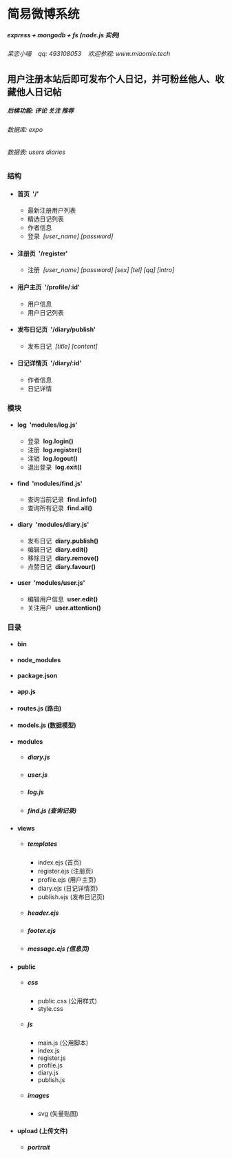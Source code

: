 <h1>简易微博系统</h1>
<h5>express + mongodb + fs (node.js 实例)</h5>
<h6>呆恋小喵&nbsp;&nbsp;&nbsp;&nbsp;qq: 493108053&nbsp;&nbsp;&nbsp;&nbsp;欢迎参观: www.miaomie.tech</h6>

<h2>用户注册本站后即可发布个人日记，并可粉丝他人、收藏他人日记帖</h2>
<h5>后续功能: 评论 关注 推荐</h5>

<h6>数据库: expo</h6>
<h6>数据表: users diaries</h6>

<h3>结构</h3>
<ul>
    <li>
        <h4>首页&nbsp;&nbsp;<strong>'/'</strong></h4>
        <ul>
            <li>最新注册用户列表</li>
            <li>精选日记列表</li>
            <li>作者信息</li>
            <li>登录&nbsp;&nbsp;<em>[user_name] [password]</em></li>
        </ul>
    </li>
    <li>
        <h4>注册页&nbsp;&nbsp;<strong>'/register'</strong></h4>
        <ul>
            <li>注册&nbsp;&nbsp;<em>[user_name] [password] [sex] [tel] [qq] [intro]</em></li>
        </ul>
    </li>
    <li>
        <h4>用户主页&nbsp;&nbsp;<strong>'/profile/:id'</strong></h4>
        <ul>
            <li>用户信息</li>
            <li>用户日记列表</li>
        </ul>
    </li>
    <li>
        <h4>发布日记页&nbsp;&nbsp;<strong>'/diary/publish'</strong></h4>
        <ul>
            <li>发布日记&nbsp;&nbsp;<em>[title] [content]</em></li>
        </ul>
    </li>
    <li>
        <h4>日记详情页&nbsp;&nbsp;<strong>'/diary/:id'</strong></h4>
        <ul>
            <li>作者信息</li>
            <li>日记详情</li>
        </ul>
    </li>
</ul>

<h3>模块</h3>
<ul>
    <li>
        <h4>log&nbsp;&nbsp;<strong>'modules/log.js'</strong></h4>
        <ul>
            <li>登录&nbsp;&nbsp;<strong>log.login()</strong></li>
            <li>注册&nbsp;&nbsp;<strong>log.register()</strong></li>
            <li>注销&nbsp;&nbsp;<strong>log.logout()</strong></li>
            <li>退出登录&nbsp;&nbsp;<strong>log.exit()</strong></li>
        </ul>
    </li>
    <li>
        <h4>find&nbsp;&nbsp;<strong>'modules/find.js'</strong></h4>
        <ul>
            <li>查询当前记录&nbsp;&nbsp;<strong>find.info()</strong></li>
            <li>查询所有记录&nbsp;&nbsp;<strong>find.all()</strong></li>
        </ul>
    </li>
    <li>
        <h4>diary&nbsp;&nbsp;<strong>'modules/diary.js'</strong></h4>
        <ul>
            <li>发布日记&nbsp;&nbsp;<strong>diary.publish()</strong></li>
            <li>编辑日记&nbsp;&nbsp;<strong>diary.edit()</strong></li>
            <li>移除日记&nbsp;&nbsp;<strong>diary.remove()</strong></li>
            <li>点赞日记&nbsp;&nbsp;<strong>diary.favour()</strong></li>
        </ul>
    </li>
    <li>
        <h4>user&nbsp;&nbsp;<strong>'modules/user.js'</strong></h4>
        <ul>
            <li>编辑用户信息&nbsp;&nbsp;<strong>user.edit()</strong></li>
            <li>关注用户&nbsp;&nbsp;<strong>user.attention()</strong></li>
        </ul>
    </li>
</ul>

<h3>目录</h3>
<ul>
    <li><h4>bin</h4></li>
    <li><h4>node_modules</h4></li>
    <li><h4>package.json</h4></li>
    <li><h4>app.js</h4></li>
    <li><h4>routes.js (路由)</h4></li>
    <li><h4>models.js (数据模型)</h4></li>
    <li>
        <h4>modules</h4>
        <ul>
            <li><h5>diary.js</h5></li>
            <li><h5>user.js</h5></li>
            <li><h5>log.js</h5></li>
            <li><h5>find.js (查询记录)</h5></li>
        </ul>
    </li>
    <li>
        <h4>views</h4>
        <ul>
            <li>
                <h5>templates</h5>
                <ul>
                    <li>index.ejs (首页)</li>
                    <li>register.ejs (注册页)</li>
                    <li>profile.ejs (用户主页)</li>
                    <li>diary.ejs (日记详情页)</li>
                    <li>publish.ejs (发布日记页)</li>                 
                </ul>
            </li>
            <li><h5>header.ejs</h5></li>
            <li><h5>footer.ejs</h5></li>
            <li><h5>message.ejs (信息页)</h5></li>
        </ul>
    </li>
    <li>
        <h4>public</h4>
        <ul>
            <li>
                <h5>css</h5>
                <ul>
                    <li>public.css (公用样式)</li>
                    <li>style.css</li>
                </ul>
            </li>
            <li>
                <h5>js</h5>
                <ul>
                    <li>main.js (公用脚本)</li>
                    <li>index.js</li>
                    <li>register.js</li>
                    <li>profile.js</li>
                    <li>diary.js</li>
                    <li>publish.js</li>
                </ul>
            </li>
            <li>
                <h5>images</h5>
                <ul>
                    <li>svg (矢量贴图)</li>
                </ul>
            </li>
        </ul>
    </li>
    <li>
        <h4>upload (上传文件)</h4>
        <ul>
            <li><h5>portrait</h5></li>
        </ul>
    </li>
</ul>